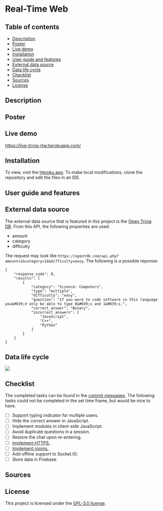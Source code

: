 # Real-Time Web

## Table of contents
- [Description](#description)
- [Poster](#poster)
- [Live demo](#live-demo)
- [Installation](#installation)
- [User guide and features](#user-guide-and-features)
- [External data source](#external-data-source)
- [Data life cycle](#data-life-cycle)
- [Checklist](#checklist)
- [Sources](#sources)
- [License](#license)

## Description
<!-- Start out with a title and a description -->
<!-- ☝️ replace this description with a description of your own work -->

## Poster
<!-- Add a nice image here at the end of the week, showing off your shiny frontend 📸 -->

## Live demo
https://live-trivia-rtw.herokuapp.com/

## Installation
To view, visit the [Heroku app](https://live-trivia-rtw.herokuapp.com/). To make local modifications, clone the repository and edit the files in an IDE.

## User guide and features
<!-- ...but how does one use this project? What are its features 🤔 -->

## External data source
The external data source that is featured in this project is the [Open Trivia DB](https://opentdb.com). From this API, the following properties are used:

- amount
- category
- difficulty

The request may look like `https://opentdb.com/api.php?amount=1&category=18&difficulty=easy`. The following is a possible reponse:

```
{
	"response_code": 0,
	"results": [
		{
			"category": "Science: Computers",
			"type": "multiple",
			"difficulty": "easy",
			"question": "If you were to code software in this language you&#039;d only be able to type 0&#039;s and 1&#039;s.",
			"correct_answer": "Binary",
			"incorrect_answers": [
				"JavaScript",
				"C++",
				"Python"
			]
		}
	]
}
```

<!-- What external data source is featured in your project and what are its properties 🌠 -->

## Data life cycle
![](https://user-images.githubusercontent.com/90243819/167427355-d41d85f2-f3ef-4925-98b2-ef8647b9284a.png)

## Checklist
The completed tasks can be found in the [commit messages](https://github.com/lisannevvliet/live-trivia/commits/main). The following tasks could not be completed in the set time frame, but would be nice to have.

- [ ] Support typing indicator for multiple users.
- [ ] Hide the correct answer in JavaScript.
- [ ] Implement modules in client-side JavaScript.
- [ ] Avoid duplicate questions in a session.
- [ ] Restore the chat upon re-entering.
- [ ] [Implement HTTPS.](https://stackoverflow.com/questions/31156884/how-to-use-https-on-node-js-using-express-socket-io)
- [ ] [Implement rooms.](https://github.com/lisannevvliet/live-trivia/issues/18)
- [ ] Add offline support to Socket.IO.
- [ ] Store data in Firebase.

## Sources
<!-- We all stand on the shoulders of giants, please link all the sources you used in to create this project. -->

## License
This project is licensed under the [GPL-3.0 license](https://github.com/lisannevvliet/real-time-web-2122/blob/main/LICENSE).
